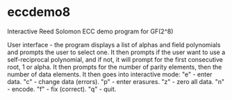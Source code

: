 # eccdemo8
Interactive Reed Solomon ECC demo program for GF(2^8)

User interface - the program displays a list of alphas and field polynomials
and prompts the user to select one. It then prompts if the user want to use
a self-reciprocal polynomial, and if not, it will prompt for the first
consecutive root, 1 or alpha. It then prompts for the number of parity
elements, then the number of data elements. It then goes into interactive
mode: "e" - enter data. "c" - change data (errors). "p" - enter erasures.
"z" - zero all data. "n" - encode. "f" - fix (correct). "q" - quit.

